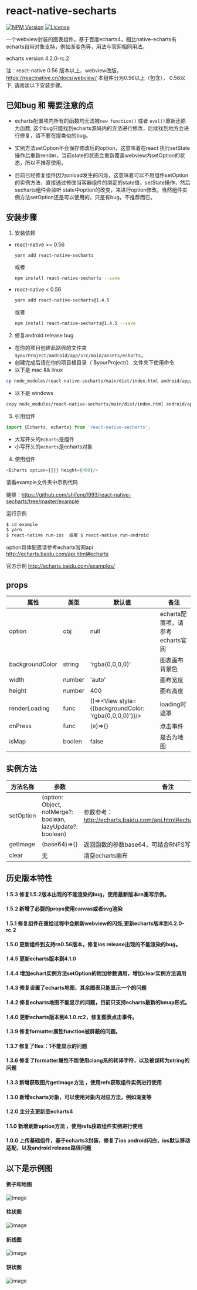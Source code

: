 # react-native-secharts
[![NPM Version](https://img.shields.io/npm/v/react-native-secharts.svg?style=flat)](https://www.npmjs.com/package/react-native-secharts)
  [![License](http://img.shields.io/npm/l/react-native-secharts.svg?style=flat)](https://github.com/shifeng1993/react-native-echarts/blob/master/LICENSE)
  
一个webview封装的图表组件。基于百度echarts4，相比native-echarts有echarts自带对象支持，例如渐变色等，用法与官网相同用法。

echarts version 4.2.0-rc.2

注：react-native 0.56 版本以上，webview改版， https://reactnative.cn/docs/webview/ 本组件分为0.56以上（包含）， 0.56以下, 请阅读以下安装步骤。

## 已知bug 和 需要注意的点
- echarts配置项内所有的函数均无法被`new function()` 或者 `eval()`重新还原为函数, 这个bug只能找到echarts源码内的方法进行修改，后续找到地方会进行修复，请不要在提类似的bug。

- 实例方法setOption不会保存修改后的option，这意味着在react 执行setState操作后重新render，当前state的状态会重新覆盖webview内setOption的状态，所以不推荐使用。

- 目前已经修复组件因为onload发生的闪烁，这意味着可以不用组件setOption的实例方法，直接通过修改当容器组件的绑定的state值，setState操作，然后secharts组件会监听 state中option的改变，来进行option修改。当然组件实例方法setOption还是可以使用的，只是有bug，不推荐而已。

## 安装步骤

1. 安装依赖

- react-native >= 0.56
  ```bash
  yarn add react-native-secharts
  ```
    或者
  ```bash
  npm install react-native-secharts --save
  ```

- react-native < 0.56
  ```bash
  yarn add react-native-secharts@1.4.5
  ```
    或者
  ```bash
  npm install react-native-secharts@1.4.5 --save
  ```

2. 修复android release bug
- 在你的项目创建此路径的文件夹 `$yourProject/android/app/src/main/assets/echarts`，
- 创建完成后请在你的项目根目录（`$yourProject/） 文件夹下使用命令
- 以下是 mac && linux 
```bash
cp node_modules/react-native-secharts/main/dist/index.html android/app/src/main/assets/echarts/ && cp node_modules/react-native-secharts/main/dist/Bmap.html android/app/src/main/assets/echarts/
```
- 以下是 windows
```bash
copy node_modules/react-native-secharts/main/dist/index.html android/app/src/main/assets/echarts/ && copy node_modules/react-native-secharts/main/dist/Bmap.html android/app/src/main/assets/echarts/
```

3. 引用组件
```javascript
import {Echarts, echarts} from 'react-native-secharts';
```
- 大写开头的`Echarts`是组件
- 小写开头的`echarts`是echarts对象

4. 使用组件
```javascript
<Echarts option={{}} height={400}/>
```
请看example文件夹中示例代码  

链接：https://github.com/shifeng1993/react-native-secharts/tree/master/example

运行示例
```bash
$ cd example
$ yarn
$ react-native run-ios  或者 $ react-native run-android  
```
option具体配置请参考echarts官网api http://echarts.baidu.com/api.html#echarts

官方示例 http://echarts.baidu.com/examples/

## props

| 属性             | 类型    | 默认值                                                   | 备注 |
| -------------   | ------- | -------------                                           | ------------- |
| option          | obj     | null                                                    | echarts配置项，请参考echarts官网  |
| backgroundColor | string  | 'rgba(0,0,0,0)'                                         | 图表画布背景色 |
| width           | number  | 'auto'                                                  | 画布宽度  |
| height          | number  | 400                                                     | 画布高度  |
| renderLoading   | func    | ()=><View style={{backgroundColor: 'rgba(0,0,0,0)'}}/>  | loading时遮罩  |
| onPress         | func    | (e)=>{}                                                 | 点击事件  |
| isMap           | boolen  | false                                                   | 是否为地图  |


## 实例方法
| 方法名称         | 参数                            | 备注 |
| -------------   | -------                        | ------------- |
| setOption       | (option: Object, notMerge?: boolean, lazyUpdate?: boolean) |  参数参考：http://echarts.baidu.com/api.html#echartsInstance.setOption |
| getImage        | (base64)=>{}                   |  返回函数的参数base64，可结合RNFS写入相册  |
| clear           | 无                             |  清空echarts画布  |


## 历史版本特性
#### 1.5.3  修复1.5.2版本出现的不能渲染的bug，使用最新版本rn重写示例。
#### 1.5.2  新增了必要的props使用canvas或者svg渲染
#### 1.5.1  修复组件在重绘过程中会刷新webview的闪烁,更新echarts版本到4.2.0-rc.2
#### 1.5.0  更新组件到支持rn0.56版本，修复ios release出现的不能渲染的bug。
#### 1.4.5  更新echarts版本到4.1.0
#### 1.4.4  增加echart实例方法setOption的附加参数调用，增加clear实例方法调用
#### 1.4.3  修复设置了echarts地图，其余图表只能显示一个的问题
#### 1.4.2  修复echarts地图不能显示的问题，目前只支持echarts最新的bmap形式。
#### 1.4.0  更新echarts版本到4.1.0.rc2，修复图表点击事件。
#### 1.3.9  修复formatter属性function被屏蔽的问题。
#### 1.3.7  修复了flex：1不能显示的问题
#### 1.3.6  修复了formatter属性不能使用clang系的转译字符，以及被误转为string的问题
#### 1.3.3  新增获取图片getImage方法 ，使用refs获取组件实例进行使用
#### 1.3.0  新增echarts对象，可以使用对象内对应方法，例如渐变等
#### 1.2.0  主分支更新至echarts4
#### 1.1.0  新增刷新option方法 ，使用refs获取组件实例进行使用
#### 1.0.0  上传基础组件，基于echarts3封装，修复了ios android闪白，ios默认移动适配，以及android release路径问题


## 以下是示例图

#### 例子和地图
![image](https://github.com/shifeng1993/react-native-echarts/blob/master/image/4.gif )

#### 柱状图
![image](https://github.com/shifeng1993/react-native-echarts/blob/master/image/1.gif )

#### 折线图
![image](https://github.com/shifeng1993/react-native-echarts/blob/master/image/2.gif )

#### 饼状图
![image](https://github.com/shifeng1993/react-native-echarts/blob/master/image/3.gif )
